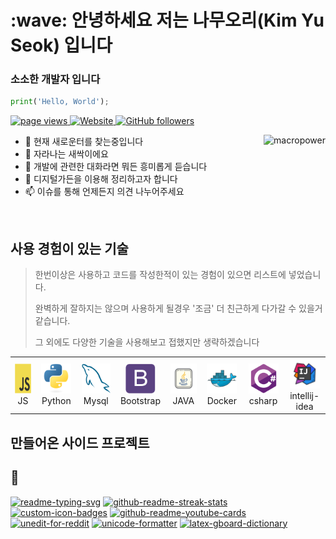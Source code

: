 <h1 align="left" id="macropower-title">:wave: 안녕하세요 저는 나무오리(Kim Yu Seok) 입니다</h1>
<h3 align="left">소소한 개발자 입니다</h3>

```python
print('Hello, World');
```



<p align="left">
  <a href="https://github.com/NAMUORI00/">
    <img src="https://komarev.com/ghpvc/?username=NAMUORI00" alt="page views" />
  </a>
  <a href="https://namuori00.github.io">
    <img alt="Website" src="https://img.shields.io/website?url=https%3A%2F%2Fjacobcolvin.com">
  </a>
  <a href="https://github.com/NAMUORI00?tab=followers">
    <img alt="GitHub followers" src="https://img.shields.io/github/followers/NAMUORI00?style=flat&logo=github">
  </a>
</p>

<a href="#macropower-title">
  <img src="https://github-readme-stats.vercel.app/api?username=NAMUORI00&theme=gruvbox)](https://github.com/NAMUORI00/" alt="macropower" align="right" />
</a>

- :office: 현재 새로운터를 찾는중입니다
- :seedling: 자라나는 새싹이에요
- :speech_balloon: 개발에 관련한 대화라면 뭐든 흥미롭게 듣습니다
- :book: 디지털가든을 이용해 정리하고자 합니다
- :mailbox: 이슈를 통해 언제든지 의견 나누어주세요

<br>

<h2 align="left" id="macropower-tech">사용 경험이 있는 기술</h2>

> 한번이상은 사용하고 코드를 작성한적이 있는 경험이 있으면 리스트에 넣었습니다.
>
> 완벽하게 잘하지는 않으며 사용하게 될경우 '조금' 더 친근하게 다가갈 수 있을거 같습니다.
>
> 그 외에도 다양한 기술을 사용해보고 접했지만 생략하겠습니다 

<table>
  <tr>
    <td align="center" width="96">
      <a href="#macropower-tech">
        <img src="./img/javascript-original.svg" width="48" height="48" alt="JS" />
      </a>
      <br>JS
    </td>
    <td align="center" width="96">
      <a href="#macropower-tech">
        <img src="./img/python-original.svg" width="48" height="48" alt="Python" />
      </a>
      <br>Python
    </td>
    <td align="center" width="96">
      <a href="#macropower-tech">
        <img src="./img/mysql-original.svg" width="48" height="48" alt="mysql" />
      </a>
      <br>Mysql
    </td>
    <td align="center" width="96">
      <a href="#macropower-tech">
        <img src="./img/bootstrap-plain.svg" width="48" height="48" alt="bootstrap" />
      </a>
      <br>Bootstrap
    </td>
    <td align="center" width="96">
      <a href="#macropower-tech" >
        <img src="./img/icons8-java.svg" width="48" height="48" alt="JAVA" />
      </a>
      <br>JAVA
    </td>
    <td align="center" width="96"> 
      <a href="#macropower-tech" >
        <img src="./img/docker-original.svg" width="48" height="48" alt="Docker" />
      </a>
      <br>Docker
    </td>
    <td align="center"  width="96">
      <a href="#macropower-tech">
        <img src="./img/csharp-original.svg" width="48" height="48" alt="csharp" />
      </a>
      <br>csharp
    </td>
    <td align="center" width="96">
      <a href="#macropower-tech" >
        <img src="./img/icons8-intellij-idea.svg" width="48" height="48" alt="icons8-intellij-idea" />
      </a>
      <br>intellij-idea
    </td>
  </tr>
</table>

<h2 align="left">만들어온 사이드 프로젝트</h2>

<h2>📘 </h2>

<p align="left">
    <a href="https://github.com/NAMUORI00/OSC-SRTC"><img width="278" src="https://denvercoder1-github-readme-stats.vercel.app/api/pin/?username=NAMUORI00&repo=OSC-SRTC&theme=react&bg_color=1F222E&title_color=F85D7F&hide_border=true&icon_color=F8D866&show_icons=false" alt="readme-typing-svg"></a>
    <a href="https://github.com/NAMUORI00/CRUD"><img width="278" src="https://denvercoder1-github-readme-stats.vercel.app/api/pin/?username=NAMUORI00&repo=CRUD&theme=react&bg_color=1F222E&title_color=F85D7F&hide_border=true&icon_color=F8D866&show_icons=false" alt="github-readme-streak-stats"></a>
    <a href="https://github.com/NAMUORI00/jsquiz-app"><img width="278" src="https://denvercoder1-github-readme-stats.vercel.app/api/pin?username=NAMUORI00&repo=jsquiz-app&theme=react&bg_color=1F222E&title_color=F85D7F&hide_border=true&icon_color=F8D866&show_icons=false" alt="custom-icon-badges"></a>
    <a href="https://github.com/NAMUORI00/music_splitter_project"><img width="278" src="https://denvercoder1-github-readme-stats.vercel.app/api/pin/?username=NAMUORI00&repo=music_splitter_project&theme=react&bg_color=1F222E&title_color=F85D7F&hide_border=true&icon_color=F8D866&show_icons=false" alt="github-readme-youtube-cards"></a>
    <a href="https://github.com/NAMUORI00/Osaka_mobile_FoodScan"><img width="278" src="https://denvercoder1-github-readme-stats.vercel.app/api/pin/?username=NAMUORI00&repo=Osaka_mobile_FoodScan&theme=react&bg_color=1F222E&title_color=F85D7F&hide_border=true&icon_color=F8D866&show_icons=false" alt="unedit-for-reddit"></a>
    <a href="https://github.com/NAMUORI00/good-price-jeju"><img width="278" src="https://denvercoder1-github-readme-stats.vercel.app/api/pin/?username=NAMUORI00&repo=good-price-jeju&theme=react&bg_color=1F222E&title_color=F85D7F&hide_border=true&icon_color=F8D866&show_icons=false" alt="unicode-formatter"></a>
    <a href="https://github.com/NAMUORI00/Golden_Glove"><img width="278" src="https://denvercoder1-github-readme-stats.vercel.app/api/pin/?username=NAMUORI00&repo=Golden_Glove&theme=react&bg_color=1F222E&title_color=F85D7F&hide_border=true&icon_color=F8D866&show_icons=false&show_description=false" alt="latex-gboard-dictionary"></a>

